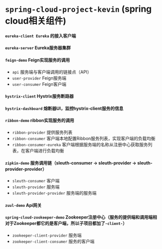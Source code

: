 # `spring-cloud-project-kevin` (spring cloud相关组件)

#### `eureka-client Eureka` 的接入客户端


#### `eureka-server` Eureka服务器集群


#### `feign-demo` Feign实现服务的调用
* `api` 服务端与客户端调用的链接点（API）
* `user-provider` Feign服务端
* `user-consumer` Feign客户端


#### `hystrix-client` Hystrix服务断路器


#### `hystrix-dashboard` 熔断器UI，监控hystrix-client服务的信息


#### `ribbon-demo` ribbon实现服务的调用
* `ribbon-provider` 提供服务列表
* `ribbon-consumer` 客户端本地配置Ribbon服务列表，实现客户端的负载均衡
* `ribbon-consumer-eureka` 客户端根据服务端的名称从注册中心获取服务列表，在客户端进行负载均衡


#### `zipkin-demo` 服务调用链（sleuth-consumer -> sleuth-provider -> sleuth-provider-provider）
* `sleuth-consumer` 客户端
* `sleuth-provider` 服务端
* `sleuth-provider-provider` 服务端的服务端


#### `zuul-demo` Api网关

#### `spring-cloud-zookeeper-demo` Zookeeper注册中心（服务的提供端和调用端相对于Zookeeper都它的是客户端，所以子项目都加了`-client-`）
* `zookeeper-client-provider` 服务端
* `zookeeper-client-consumer` 服务的客户端

